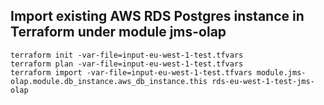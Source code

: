 ## Import existing AWS RDS Postgres instance in Terraform under module jms-olap

```
terraform init -var-file=input-eu-west-1-test.tfvars
terraform plan -var-file=input-eu-west-1-test.tfvars
terraform import -var-file=input-eu-west-1-test.tfvars module.jms-olap.module.db_instance.aws_db_instance.this rds-eu-west-1-test-jms-olap
```